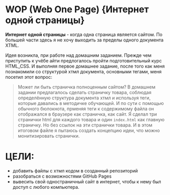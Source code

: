 # WOP (Web One Page) {Интернет одной страницы}
__Интернет одной страницы__ - когда одна страница является сайтом. По большей части здесь я не хочу выходить за пределы одного документа XTML.

Идея возникла, при работе над домашним заданием. Прежде чем приступить к учёбе айти предлогалось пройти подготовительный курс HTML_CSS. И выполняя первое домашнее задание, после того как меня познакомили со структурой хтмл документа, основными тегами, меня посетил этот вопрос:
> Может ли быть страничка полноценным сайтом?
В домашнем задании предлагалось сделать страничку товара, соблюдая определённую структура документа хтмл и используя теги, которые давались в методичке обучающей. И по сути с помощью обычного бюлокнота, прменяя теги к содержимому файла он отображался в браузере как страничка, как сайт. Я сделал три странички html для каждого товара и один `index.html` как главную страничку. Но без ссылок на эти странички товара. И в этом итоговом файле я пытаюсь создать концепцию идеи, что можно монитизировать странички.
# ЦЕЛИ:
- добавить файлы с хтмл кодом в созданный репозиторий
- разобраться с возможностями GitHub Pages
- вывесить свой одностраничный сайт в интернет, чтобы к нему был доступ с любого компьютера. 
